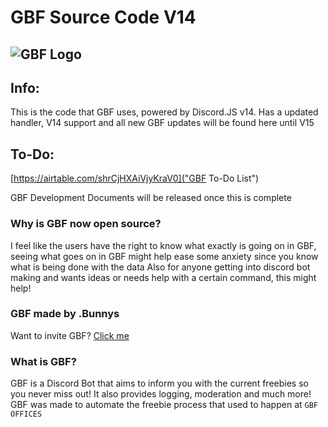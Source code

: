 # GBF Source Code V14
  ![GBF Logo](https://cdn.discordapp.com/attachments/932756227295948910/997240715258101840/GBF_Bot_Logo.png)
------------------------

## Info:
This is the code that GBF uses, powered by Discord.JS v14.
Has a updated handler, V14 support and all new GBF updates will be found here until V15

## To-Do:
[https://airtable.com/shrCjHXAiVjyKraV0]("GBF To-Do List")

GBF Development Documents will be released once this is complete

### Why is GBF now open source?
I feel like the users have the right to know what exactly is going on in GBF, seeing what goes on in GBF might help ease some anxiety since you know what is being done with the data
Also for anyone getting into discord bot making and wants ideas or needs help with a certain command, this might help!

### GBF made by .Bunnys
Want to invite GBF? [Click me](https://discord.com/api/oauth2/authorize?client_id=795361755223556116&permissions=1642788809975&scope=bot%20applications.commands)

### What is GBF?
GBF is a Discord Bot that aims to inform you with the current freebies so you never miss out!
It also provides logging, moderation and much more!
GBF was made to automate the freebie process that used to happen at `GBF OFFICES`
